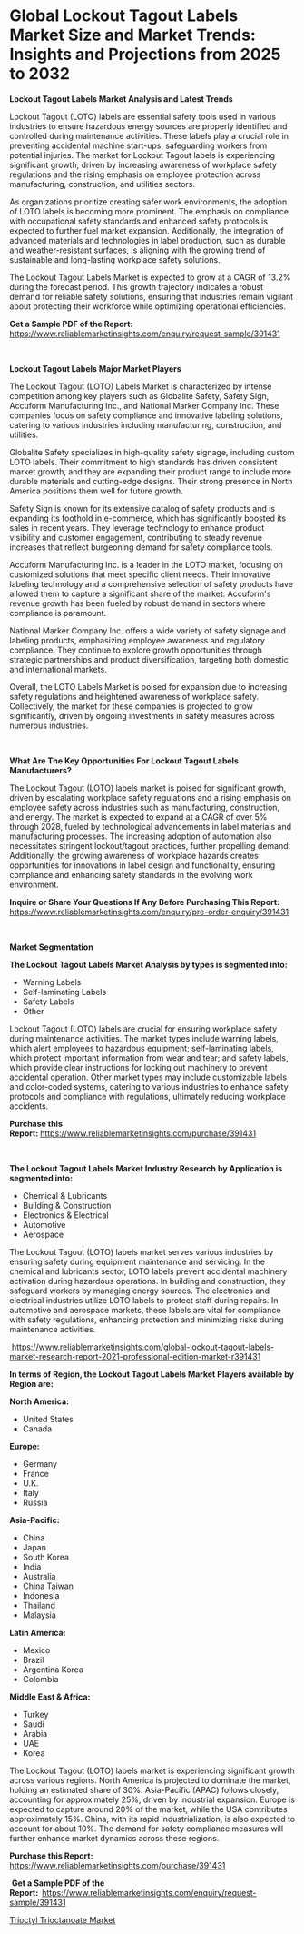 <p><h1>Global Lockout Tagout Labels Market Size and Market Trends: Insights and Projections from 2025 to 2032</h1></p><p><strong>Lockout Tagout Labels Market Analysis and Latest Trends</strong></p>
<p><p>Lockout Tagout (LOTO) labels are essential safety tools used in various industries to ensure hazardous energy sources are properly identified and controlled during maintenance activities. These labels play a crucial role in preventing accidental machine start-ups, safeguarding workers from potential injuries. The market for Lockout Tagout labels is experiencing significant growth, driven by increasing awareness of workplace safety regulations and the rising emphasis on employee protection across manufacturing, construction, and utilities sectors.</p><p>As organizations prioritize creating safer work environments, the adoption of LOTO labels is becoming more prominent. The emphasis on compliance with occupational safety standards and enhanced safety protocols is expected to further fuel market expansion. Additionally, the integration of advanced materials and technologies in label production, such as durable and weather-resistant surfaces, is aligning with the growing trend of sustainable and long-lasting workplace safety solutions.</p><p>The Lockout Tagout Labels Market is expected to grow at a CAGR of 13.2% during the forecast period. This growth trajectory indicates a robust demand for reliable safety solutions, ensuring that industries remain vigilant about protecting their workforce while optimizing operational efficiencies.</p></p>
<p><strong>Get a Sample PDF of the Report:&nbsp;</strong> <a href="https://www.reliablemarketinsights.com/enquiry/request-sample/391431?utm_campaign=3064&utm_medium=2&utm_source=Github&utm_content=ia&utm_term=29032025&utm_id=lockout-tagout-labels">https://www.reliablemarketinsights.com/enquiry/request-sample/391431</a></p>
<p>&nbsp;</p>
<p><strong>Lockout Tagout Labels Major Market Players</strong></p>
<p><p>The Lockout Tagout (LOTO) Labels Market is characterized by intense competition among key players such as Globalite Safety, Safety Sign, Accuform Manufacturing Inc., and National Marker Company Inc. These companies focus on safety compliance and innovative labeling solutions, catering to various industries including manufacturing, construction, and utilities.</p><p>Globalite Safety specializes in high-quality safety signage, including custom LOTO labels. Their commitment to high standards has driven consistent market growth, and they are expanding their product range to include more durable materials and cutting-edge designs. Their strong presence in North America positions them well for future growth.</p><p>Safety Sign is known for its extensive catalog of safety products and is expanding its foothold in e-commerce, which has significantly boosted its sales in recent years. They leverage technology to enhance product visibility and customer engagement, contributing to steady revenue increases that reflect burgeoning demand for safety compliance tools.</p><p>Accuform Manufacturing Inc. is a leader in the LOTO market, focusing on customized solutions that meet specific client needs. Their innovative labeling technology and a comprehensive selection of safety products have allowed them to capture a significant share of the market. Accuform's revenue growth has been fueled by robust demand in sectors where compliance is paramount.</p><p>National Marker Company Inc. offers a wide variety of safety signage and labeling products, emphasizing employee awareness and regulatory compliance. They continue to explore growth opportunities through strategic partnerships and product diversification, targeting both domestic and international markets.</p><p>Overall, the LOTO Labels Market is poised for expansion due to increasing safety regulations and heightened awareness of workplace safety. Collectively, the market for these companies is projected to grow significantly, driven by ongoing investments in safety measures across numerous industries.</p></p>
<p>&nbsp;</p>
<p><strong>What Are The Key Opportunities For Lockout Tagout Labels Manufacturers?</strong></p>
<p><p>The Lockout Tagout (LOTO) labels market is poised for significant growth, driven by escalating workplace safety regulations and a rising emphasis on employee safety across industries such as manufacturing, construction, and energy. The market is expected to expand at a CAGR of over 5% through 2028, fueled by technological advancements in label materials and manufacturing processes. The increasing adoption of automation also necessitates stringent lockout/tagout practices, further propelling demand. Additionally, the growing awareness of workplace hazards creates opportunities for innovations in label design and functionality, ensuring compliance and enhancing safety standards in the evolving work environment.</p></p>
<p><strong>Inquire or Share Your Questions If Any Before Purchasing This Report:</strong> <a href="https://www.reliablemarketinsights.com/enquiry/pre-order-enquiry/391431?utm_campaign=3064&utm_medium=2&utm_source=Github&utm_content=ia&utm_term=29032025&utm_id=lockout-tagout-labels">https://www.reliablemarketinsights.com/enquiry/pre-order-enquiry/391431</a></p>
<p>&nbsp;</p>
<p><strong>Market Segmentation</strong></p>
<p><strong>The Lockout Tagout Labels Market Analysis by types is segmented into:</strong></p>
<p><ul><li>Warning Labels</li><li>Self-laminating Labels</li><li>Safety Labels</li><li>Other</li></ul></p>
<p><p>Lockout Tagout (LOTO) labels are crucial for ensuring workplace safety during maintenance activities. The market types include warning labels, which alert employees to hazardous equipment; self-laminating labels, which protect important information from wear and tear; and safety labels, which provide clear instructions for locking out machinery to prevent accidental operation. Other market types may include customizable labels and color-coded systems, catering to various industries to enhance safety protocols and compliance with regulations, ultimately reducing workplace accidents.</p></p>
<p><strong>Purchase this Report:&nbsp;</strong><a href="https://www.reliablemarketinsights.com/purchase/391431?utm_campaign=3064&utm_medium=2&utm_source=Github&utm_content=ia&utm_term=29032025&utm_id=lockout-tagout-labels">https://www.reliablemarketinsights.com/purchase/391431</a></p>
<p>&nbsp;</p>
<p><strong>The Lockout Tagout Labels Market Industry Research by Application is segmented into:</strong></p>
<p><ul><li>Chemical & Lubricants</li><li>Building & Construction</li><li>Electronics & Electrical</li><li>Automotive</li><li>Aerospace</li></ul></p>
<p><p>The Lockout Tagout (LOTO) labels market serves various industries by ensuring safety during equipment maintenance and servicing. In the chemical and lubricants sector, LOTO labels prevent accidental machinery activation during hazardous operations. In building and construction, they safeguard workers by managing energy sources. The electronics and electrical industries utilize LOTO labels to protect staff during repairs. In automotive and aerospace markets, these labels are vital for compliance with safety regulations, enhancing protection and minimizing risks during maintenance activities.</p></p>
<p><a href="https://www.reliablemarketinsights.com/global-lockout-tagout-labels-market-research-report-2021-professional-edition-market-r391431?utm_campaign=3064&utm_medium=2&utm_source=Github&utm_content=ia&utm_term=29032025&utm_id=lockout-tagout-labels">&nbsp;https://www.reliablemarketinsights.com/global-lockout-tagout-labels-market-research-report-2021-professional-edition-market-r391431</a></p>
<p><strong>In terms of Region, the Lockout Tagout Labels Market Players available by Region are:</strong></p>
<p>
    <p> <strong> North America: </strong>
        <ul>
            <li>United States</li>
            <li>Canada</li>
        </ul>
        </p> 
    <p> <strong> Europe: </strong>
        <ul>
            <li>Germany</li>
            <li>France</li>
            <li>U.K.</li>
            <li>Italy</li>
            <li>Russia</li>
        </ul>
        </p> 
    <p> <strong> Asia-Pacific: </strong>
        <ul>
            <li>China</li>
            <li>Japan</li>
            <li>South Korea</li>
            <li>India</li>
            <li>Australia</li>
            <li>China Taiwan</li>
            <li>Indonesia</li>
            <li>Thailand</li>
            <li>Malaysia</li>
        </ul>
        </p> 
    <p> <strong> Latin America: </strong>
        <ul>
            <li>Mexico</li>
            <li>Brazil</li>
            <li>Argentina Korea</li>
            <li>Colombia</li>
        </ul>
        </p> 
    <p> <strong> Middle East & Africa: </strong>
        <ul>
            <li>Turkey</li>
            <li>Saudi</li>
            <li>Arabia</li>
            <li>UAE</li>
            <li>Korea</li>
        </ul>
    </p>
    </p>
<p><p>The Lockout Tagout (LOTO) labels market is experiencing significant growth across various regions. North America is projected to dominate the market, holding an estimated share of 30%. Asia-Pacific (APAC) follows closely, accounting for approximately 25%, driven by industrial expansion. Europe is expected to capture around 20% of the market, while the USA contributes approximately 15%. China, with its rapid industrialization, is also expected to account for about 10%. The demand for safety compliance measures will further enhance market dynamics across these regions.</p></p>
<p><strong>Purchase this Report: </strong><a href="https://www.reliablemarketinsights.com/purchase/391431?utm_campaign=3064&utm_medium=2&utm_source=Github&utm_content=ia&utm_term=29032025&utm_id=lockout-tagout-labels">https://www.reliablemarketinsights.com/purchase/391431</a></p>
<p>&nbsp;<strong>Get a Sample PDF of the Report:&nbsp;&nbsp;</strong><a href="https://www.reliablemarketinsights.com/enquiry/request-sample/391431?utm_campaign=3064&utm_medium=2&utm_source=Github&utm_content=ia&utm_term=29032025&utm_id=lockout-tagout-labels">https://www.reliablemarketinsights.com/enquiry/request-sample/391431</a></p>
<p><strong></strong></p>
<p><p><a href="https://github.com/rianttegang/Market-Research-Report-List-1/blob/main/trioctyl-trioctanoate-market.md?utm_campaign=3064&utm_medium=2&utm_source=Github&utm_content=ia&utm_term=29032025&utm_id=lockout-tagout-labels">Trioctyl Trioctanoate Market</a></p></p>